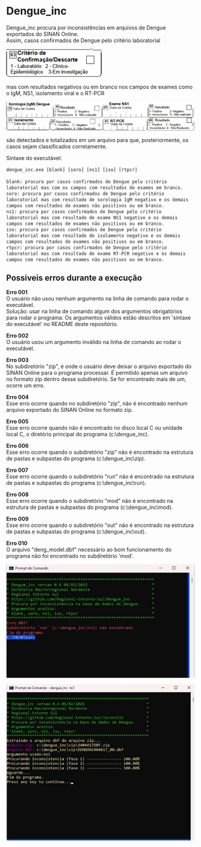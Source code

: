 # Dengue_inc 
Dengue_inc procura por inconsistências em arquivos de Dengue exportados do SINAN Online.  
Assim, casos confirmados de Dengue pelo critério laboratorial  

![x](/criterio.jpg)  

mas com resultados negativos ou em branco nos campos de exames como o IgM, NS1, isolamento viral e o RT-PCR

![x](/exames.jpg)  

são detectados e totalizados em um arquivo para que, posteriormente, os casos sejam classificados corretamente.

Sintaxe do executável:

~~~
dengue_inc.exe [blank] [soro] [ns1] [iso] [rtpcr]

blank: procura por casos confirmados de Dengue pelo critério laboratorial mas com os campos com resultados de exames em branco.
soro: procura por casos confirmados de Dengue pelo critério laboratorial mas com resultado de sorologia IgM negativo e os demais campos com resultados de exames não positivos ou em branco.
ns1: procura por casos confirmados de Dengue pelo critério laboratorial mas com resultado de exame NS1 negativo e os demais campos com resultados de exames não positivos ou em branco.
iso: procura por casos confirmados de Dengue pelo critério laboratorial mas com resultado de isolamento negativo e os demais campos com resultados de exames não positivos ou em branco.
rtpcr: procura por casos confirmados de Dengue pelo critério laboratorial mas com resultado de exame RT-PCR negativo e os demais campos com resultados de exames não positivos ou em branco.

~~~

## Possiveis erros durante a execução  

**Erro 001**  
O usuário não usou nenhum argumento na linha de comando para rodar o executável.  
Solução: usar na linha de comando algum dos argumentos obrigatórios para rodar o programa. Os argumentos válidos estão descritos em 'sintaxe do executável' no README deste repositório.

**Erro 002**  
O usuário usou um argumento inválido na linha de comando ao rodar o executável.

**Erro 003**  
No subdiretório "zip", é onde o usuário deve deixar o arquivo exportado do SINAN Online para o programa processar. É permitido apenas um arquivo no formato zip dentro desse subdiretório. Se for encontrado mais de um, ocorre um erro.

**Erro 004**  
Esse erro ocorre quando no subdiretório "zip", não é encontrado nenhum arquivo exportado do SINAN Online no formato zip.

**Erro 005**  
Esse erro ocorre quando não é encontrado no disco local C ou unidade local C, o diretório principal do programa (c:\dengue_inc).

**Erro 006**  
Esse erro ocorre quando o subdiretório "zip" não é encontrado na estrutura de pastas e subpastas do programa (c:\dengue_inc\zip).

**Erro 007**  
Esse erro ocorre quando o subdiretório "run" não é encontrado na estrutura de pastas e subpastas do programa (c:\dengue_inc\run).

**Erro 008**  
Esse erro ocorre quando o subdiretório "mod" não é encontrado na estrutura de pastas e subpastas do programa (c:\dengue_inc\mod).

**Erro 009**  
Esse erro ocorre quando o subdiretório "out" não é encontrado na estrutura de pastas e subpastas do programa (c:\dengue_inc\out).

**Erro 010**  
O arquivo "deng_model.dbf" necessário ao bom funcionamento do programa não foi encontrado no subdiretório 'mod'.

![x](/erro_7.jpg)  
  
![x](/dengue_inc.jpg)  

